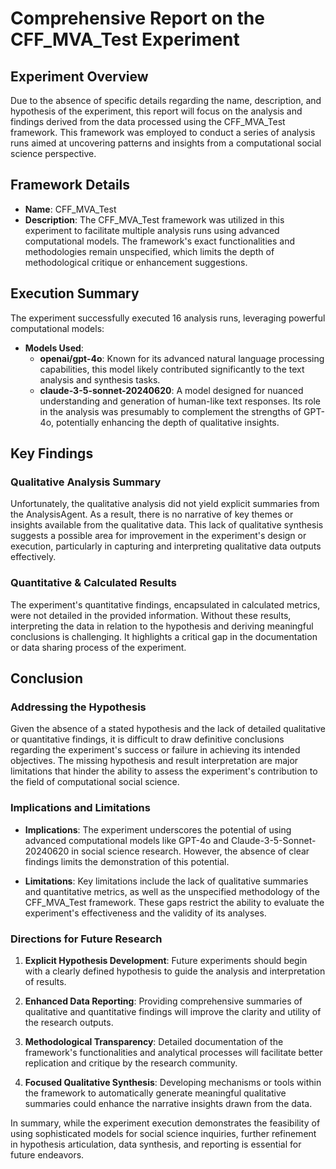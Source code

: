 # Comprehensive Report on the CFF_MVA_Test Experiment

## Experiment Overview

Due to the absence of specific details regarding the name, description, and hypothesis of the experiment, this report will focus on the analysis and findings derived from the data processed using the CFF_MVA_Test framework. This framework was employed to conduct a series of analysis runs aimed at uncovering patterns and insights from a computational social science perspective.

## Framework Details

- **Name**: CFF_MVA_Test
- **Description**: The CFF_MVA_Test framework was utilized in this experiment to facilitate multiple analysis runs using advanced computational models. The framework's exact functionalities and methodologies remain unspecified, which limits the depth of methodological critique or enhancement suggestions.

## Execution Summary

The experiment successfully executed 16 analysis runs, leveraging powerful computational models:

- **Models Used**: 
  - **openai/gpt-4o**: Known for its advanced natural language processing capabilities, this model likely contributed significantly to the text analysis and synthesis tasks.
  - **claude-3-5-sonnet-20240620**: A model designed for nuanced understanding and generation of human-like text responses. Its role in the analysis was presumably to complement the strengths of GPT-4o, potentially enhancing the depth of qualitative insights.

## Key Findings

### Qualitative Analysis Summary

Unfortunately, the qualitative analysis did not yield explicit summaries from the AnalysisAgent. As a result, there is no narrative of key themes or insights available from the qualitative data. This lack of qualitative synthesis suggests a possible area for improvement in the experiment's design or execution, particularly in capturing and interpreting qualitative data outputs effectively.

### Quantitative & Calculated Results

The experiment's quantitative findings, encapsulated in calculated metrics, were not detailed in the provided information. Without these results, interpreting the data in relation to the hypothesis and deriving meaningful conclusions is challenging. It highlights a critical gap in the documentation or data sharing process of the experiment.

## Conclusion

### Addressing the Hypothesis

Given the absence of a stated hypothesis and the lack of detailed qualitative or quantitative findings, it is difficult to draw definitive conclusions regarding the experiment's success or failure in achieving its intended objectives. The missing hypothesis and result interpretation are major limitations that hinder the ability to assess the experiment's contribution to the field of computational social science.

### Implications and Limitations

- **Implications**: The experiment underscores the potential of using advanced computational models like GPT-4o and Claude-3-5-Sonnet-20240620 in social science research. However, the absence of clear findings limits the demonstration of this potential.
  
- **Limitations**: Key limitations include the lack of qualitative summaries and quantitative metrics, as well as the unspecified methodology of the CFF_MVA_Test framework. These gaps restrict the ability to evaluate the experiment's effectiveness and the validity of its analyses.

### Directions for Future Research

1. **Explicit Hypothesis Development**: Future experiments should begin with a clearly defined hypothesis to guide the analysis and interpretation of results.

2. **Enhanced Data Reporting**: Providing comprehensive summaries of qualitative and quantitative findings will improve the clarity and utility of the research outputs.

3. **Methodological Transparency**: Detailed documentation of the framework's functionalities and analytical processes will facilitate better replication and critique by the research community.

4. **Focused Qualitative Synthesis**: Developing mechanisms or tools within the framework to automatically generate meaningful qualitative summaries could enhance the narrative insights drawn from the data.

In summary, while the experiment execution demonstrates the feasibility of using sophisticated models for social science inquiries, further refinement in hypothesis articulation, data synthesis, and reporting is essential for future endeavors.